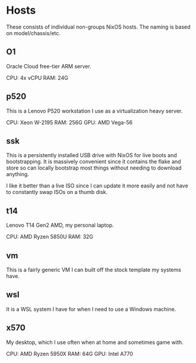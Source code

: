# Hosts

These consists of individual non-groups NixOS hosts. The naming is based on model/chassis/etc.

## O1

Oracle Cloud free-tier ARM server.

CPU: 4x vCPU
RAM: 24G

## p520

This is a Lenovo P520 workstation I use as a virtualization heavy server.

CPU: Xeon W-2195
RAM: 256G
GPU: AMD Vega-56

## ssk

This is a persistently installed USB drive with NixOS for live boots and bootstrapping. It is massively convenient since it contains the flake and store so can locally bootstrap most things without needing to download anything.

I like it better than a live ISO since I can update it more easily and not have to constantly swap ISOs on a thumb disk.

## t14

Lenovo T14 Gen2 AMD, my personal laptop.

CPU: AMD Ryzen 5850U
RAM: 32G

## vm

This is a fairly generic VM I can built off the stock template my systems have.

## wsl

It is a WSL system I have for when I need to use a Windows machine.

## x570

My desktop, which I use often when at home and sometimes game with.

CPU: AMD Ryzen 5950X
RAM: 64G
GPU: Intel A770
